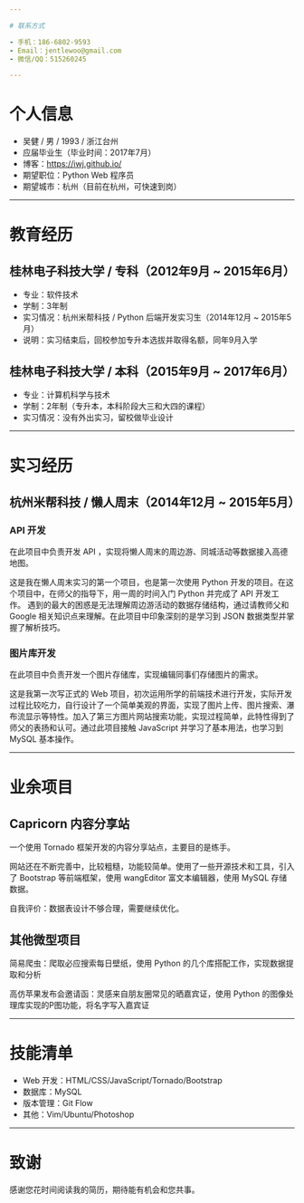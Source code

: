```yaml
---

# 联系方式

- 手机：186-6802-9593
- Email：jentlewoo@gmail.com
- 微信/QQ：515260245

---
```


# 个人信息

- 吴健 / 男 / 1993 / 浙江台州
- 应届毕业生（毕业时间：2017年7月）
- 博客：https://iwj.github.io/
- 期望职位：Python Web 程序员
- 期望城市：杭州（目前在杭州，可快速到岗）

---

# 教育经历

## 桂林电子科技大学 / 专科（2012年9月 ~ 2015年6月）

- 专业：软件技术
- 学制：3年制
- 实习情况：杭州米帮科技 / Python 后端开发实习生（2014年12月 ~ 2015年5月）
- 说明：实习结束后，回校参加专升本选拔并取得名额，同年9月入学

## 桂林电子科技大学 / 本科（2015年9月 ~ 2017年6月）

- 专业：计算机科学与技术
- 学制：2年制（专升本，本科阶段大三和大四的课程）
- 实习情况：没有外出实习，留校做毕业设计

---

# 实习经历

## 杭州米帮科技 / 懒人周末（2014年12月 ~ 2015年5月）

### API 开发
在此项目中负责开发 API ，实现将懒人周末的周边游、同城活动等数据接入高德地图。

这是我在懒人周末实习的第一个项目，也是第一次使用 Python 开发的项目。在这个项目中，在师父的指导下，用一周的时间入门 Python 并完成了 API 开发工作。
遇到的最大的困惑是无法理解周边游活动的数据存储结构，通过请教师父和 Google 相关知识点来理解。在此项目中印象深刻的是学习到 JSON 数据类型并掌握了解析技巧。

### 图片库开发
在此项目中负责开发一个图片存储库，实现编辑同事们存储图片的需求。

这是我第一次写正式的 Web 项目，初次运用所学的前端技术进行开发，实际开发过程比较吃力，自行设计了一个简单美观的界面，实现了图片上传、图片搜索、瀑布流显示等特性。加入了第三方图片网站搜索功能，实现过程简单，此特性得到了师父的表扬和认可。通过此项目接触 JavaScript 并学习了基本用法，也学习到 MySQL 基本操作。

---

# 业余项目

## Capricorn 内容分享站

一个使用 Tornado 框架开发的内容分享站点，主要目的是练手。

网站还在不断完善中，比较粗糙，功能较简单。使用了一些开源技术和工具，引入了 Bootstrap 等前端框架，使用 wangEditor 富文本编辑器，使用 MySQL 存储数据。

自我评价：数据表设计不够合理，需要继续优化。

## 其他微型项目

简易爬虫：爬取必应搜索每日壁纸，使用 Python 的几个库搭配工作，实现数据提取和分析

高仿苹果发布会邀请函：灵感来自朋友圈常见的晒嘉宾证，使用 Python 的图像处理库实现的P图功能，将名字写入嘉宾证

---

# 技能清单

- Web 开发：HTML/CSS/JavaScript/Tornado/Bootstrap
- 数据库：MySQL
- 版本管理：Git Flow
- 其他：Vim/Ubuntu/Photoshop

---

# 致谢

感谢您花时间阅读我的简历，期待能有机会和您共事。
